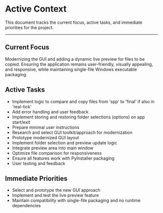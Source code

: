 # Active Context

This document tracks the current focus, active tasks, and immediate priorities for the project.

---

## Current Focus
Modernizing the GUI and adding a dynamic live preview for files to be copied. Ensuring the application remains user-friendly, visually appealing, and responsive, while maintaining single-file Windows executable packaging.

## Active Tasks
- Implement logic to compare and copy files from 'spp' to 'final' if also in 'real-tick'
- Add error handling and user feedback
- Implement storing and restoring folder selections (options) on app start/exit
- Prepare minimal user instructions
- Research and select GUI toolkit/approach for modernization
- Prototype modernized GUI layout
- Implement folder selection and preview update logic
- Integrate preview area into main window
- Optimize file comparison for responsiveness
- Ensure all features work with PyInstaller packaging
- User testing and feedback

## Immediate Priorities
- Select and prototype the new GUI approach
- Implement and test the live preview feature
- Maintain compatibility with single-file packaging and no runtime dependencies 
